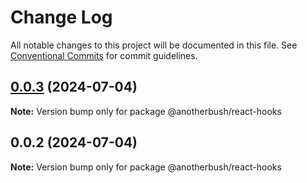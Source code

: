 # Change Log

All notable changes to this project will be documented in this file.
See [Conventional Commits](https://conventionalcommits.org) for commit guidelines.

## [0.0.3](https://github.com/anotherbush/utils/compare/@anotherbush/react-hooks@0.0.2...@anotherbush/react-hooks@0.0.3) (2024-07-04)

**Note:** Version bump only for package @anotherbush/react-hooks





## 0.0.2 (2024-07-04)

**Note:** Version bump only for package @anotherbush/react-hooks
